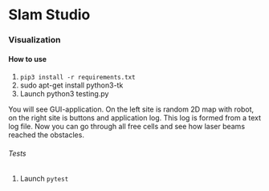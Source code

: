 # Slam Studio

### Visualization

#### How to use

1. `pip3 install -r requirements.txt`
2. sudo apt-get install python3-tk
3. Launch python3 testing.py

You will see GUI-application. On the left site is random 2D map with robot, on the right site is buttons and application log. This log is formed from a text log file. Now you can go through all free cells and see how laser beams reached the obstacles.

######  Tests

1. Launch `pytest`